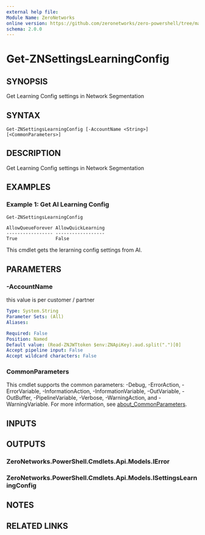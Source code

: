 ```yaml
---
external help file:
Module Name: ZeroNetworks
online version: https://github.com/zeronetworks/zero-powershell/tree/master/src/help/zeronetworks/get-znsettingslearningconfig
schema: 2.0.0
---
```


# Get-ZNSettingsLearningConfig

## SYNOPSIS
Get Learning Config settings in Network Segmentation

## SYNTAX

```
Get-ZNSettingsLearningConfig [-AccountName <String>] [<CommonParameters>]
```

## DESCRIPTION
Get Learning Config settings in Network Segmentation

## EXAMPLES

### Example 1: Get AI Learning Config
```powershell
Get-ZNSettingsLearningConfig
```

```output
AllowQueueForever AllowQuickLearning
----------------- ------------------
True              False
```

This cmdlet gets the lerarning config settings from AI.

## PARAMETERS

### -AccountName
this value is per customer / partner

```yaml
Type: System.String
Parameter Sets: (All)
Aliases:

Required: False
Position: Named
Default value: (Read-ZNJWTtoken $env:ZNApiKey).aud.split(".")[0]
Accept pipeline input: False
Accept wildcard characters: False
```

### CommonParameters
This cmdlet supports the common parameters: -Debug, -ErrorAction, -ErrorVariable, -InformationAction, -InformationVariable, -OutVariable, -OutBuffer, -PipelineVariable, -Verbose, -WarningAction, and -WarningVariable. For more information, see [about_CommonParameters](http://go.microsoft.com/fwlink/?LinkID=113216).

## INPUTS

## OUTPUTS

### ZeroNetworks.PowerShell.Cmdlets.Api.Models.IError

### ZeroNetworks.PowerShell.Cmdlets.Api.Models.ISettingsLearningConfig

## NOTES

## RELATED LINKS

